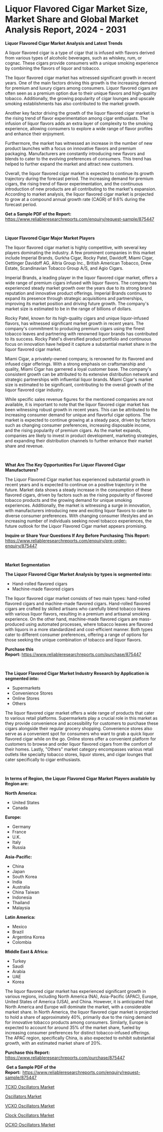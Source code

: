 <p><h1>Liquor Flavored Cigar Market Size, Market Share and Global Market Analysis Report, 2024 - 2031</h1></p><p><strong>Liquor Flavored Cigar Market Analysis and Latest Trends</strong></p>
<p><p>A liquor flavored cigar is a type of cigar that is infused with flavors derived from various types of alcoholic beverages, such as whiskey, rum, or cognac. These cigars provide consumers with a unique smoking experience by combining the flavors of liquor and tobacco.</p><p>The liquor flavored cigar market has witnessed significant growth in recent years. One of the main factors driving this growth is the increasing demand for premium and luxury cigars among consumers. Liquor flavored cigars are often seen as a premium option due to their unique flavors and high-quality tobacco. Additionally, the growing popularity of cigar lounges and upscale smoking establishments has also contributed to the market growth.</p><p>Another key factor driving the growth of the liquor flavored cigar market is the rising trend of flavor experimentation among cigar enthusiasts. The infusion of liquor flavors adds an extra layer of complexity to the smoking experience, allowing consumers to explore a wide range of flavor profiles and enhance their enjoyment.</p><p>Furthermore, the market has witnessed an increase in the number of new product launches with a focus on innovative flavors and premium packaging. Manufacturers are constantly introducing new flavors and blends to cater to the evolving preferences of consumers. This trend has helped to further expand the market and attract new customers.</p><p>Overall, the liquor flavored cigar market is expected to continue its growth trajectory during the forecast period. The increasing demand for premium cigars, the rising trend of flavor experimentation, and the continuous introduction of new products are all contributing to the market's expansion. According to market analysis, the liquor flavored cigar market is projected to grow at a compound annual growth rate (CAGR) of 9.6% during the forecast period.</p></p>
<p><strong>Get a Sample PDF of the Report:&nbsp;</strong> <a href="https://www.reliableresearchreports.com/enquiry/request-sample/875447">https://www.reliableresearchreports.com/enquiry/request-sample/875447</a></p>
<p>&nbsp;</p>
<p><strong>Liquor Flavored Cigar Major Market Players</strong></p>
<p><p>The liquor flavored cigar market is highly competitive, with several key players dominating the industry. A few prominent companies in this market include Imperial Brands, Gurkha Cigar, Rocky Patel, Davidoff, Miami Cigar, Oettinger Davidoff AG, Altria Group Inc., British American Tobacco, Drew Estate, Scandinavian Tobacco Group A/S, and Agio Cigars. </p><p>Imperial Brands, a leading player in the liquor flavored cigar market, offers a wide range of premium cigars infused with liquor flavors. The company has experienced steady market growth over the years due to its strong brand reputation and innovative product offerings. Imperial Brands continues to expand its presence through strategic acquisitions and partnerships, improving its market position and driving future growth. The company's market size is estimated to be in the range of billions of dollars.</p><p>Rocky Patel, known for its high-quality cigars and unique liquor-infused flavors, has witnessed significant market growth in recent years. The company's commitment to producing premium cigars using the finest tobacco leaves and partnering with renowned liquor brands has contributed to its success. Rocky Patel's diversified product portfolio and continuous focus on innovation have helped it capture a substantial market share in the liquor flavored cigar market.</p><p>Miami Cigar, a privately-owned company, is renowned for its flavored and infused cigar offerings. With a strong emphasis on craftsmanship and quality, Miami Cigar has garnered a loyal customer base. The company's consistent growth can be attributed to its extensive distribution network and strategic partnerships with influential liquor brands. Miami Cigar's market size is estimated to be significant, contributing to the overall growth of the liquor flavored cigar industry.</p><p>While specific sales revenue figures for the mentioned companies are not available, it is important to note that the liquor flavored cigar market has been witnessing robust growth in recent years. This can be attributed to the increasing consumer demand for unique and flavorful cigar options. The market is expected to continue growing at a steady pace, driven by factors such as changing consumer preferences, increasing disposable income, and the rising popularity of premium cigars. As the market expands, companies are likely to invest in product development, marketing strategies, and expanding their distribution channels to further enhance their market share and revenue.</p></p>
<p>&nbsp;</p>
<p><strong>What Are The Key Opportunities For Liquor Flavored Cigar Manufacturers?</strong></p>
<p><p>The Liquor Flavored Cigar market has experienced substantial growth in recent years and is expected to continue on a positive trajectory in the future. Market data shows a steady increase in the consumption of these flavored cigars, driven by factors such as the rising popularity of flavored tobacco products and the growing demand for unique smoking experiences. Additionally, the market is witnessing a surge in innovation, with manufacturers introducing new and exciting liquor flavors to cater to diverse consumer preferences. With changing consumer lifestyles and an increasing number of individuals seeking novel tobacco experiences, the future outlook for the Liquor Flavored Cigar market appears promising.</p></p>
<p><strong>Inquire or Share Your Questions If Any Before Purchasing This Report:</strong> <a href="https://www.reliableresearchreports.com/enquiry/pre-order-enquiry/875447">https://www.reliableresearchreports.com/enquiry/pre-order-enquiry/875447</a></p>
<p>&nbsp;</p>
<p><strong>Market Segmentation</strong></p>
<p><strong>The Liquor Flavored Cigar Market Analysis by types is segmented into:</strong></p>
<p><ul><li>Hand-rolled flavored cigars</li><li>Machine-made flavored cigars</li></ul></p>
<p><p>The liquor flavored cigar market consists of two main types: hand-rolled flavored cigars and machine-made flavored cigars. Hand-rolled flavored cigars are crafted by skilled artisans who carefully blend tobacco leaves with various liquor flavors, resulting in a premium and artisanal smoking experience. On the other hand, machine-made flavored cigars are mass-produced using automated processes, where tobacco leaves are flavored with liquors in a more standardized and cost-efficient manner. Both types cater to different consumer preferences, offering a range of options for those seeking the unique combination of tobacco and liquor flavors.</p></p>
<p><strong>Purchase this Report:&nbsp;</strong><a href="https://www.reliableresearchreports.com/purchase/875447">https://www.reliableresearchreports.com/purchase/875447</a></p>
<p>&nbsp;</p>
<p><strong>The Liquor Flavored Cigar Market Industry Research by Application is segmented into:</strong></p>
<p><ul><li>Supermarkets</li><li>Convenience Stores</li><li>Online Stores</li><li>Others</li></ul></p>
<p><p>The liquor flavored cigar market offers a wide range of products that cater to various retail platforms. Supermarkets play a crucial role in this market as they provide convenience and accessibility for customers to purchase these cigars alongside their regular grocery shopping. Convenience stores also serve as a convenient spot for consumers who want to grab a quick liquor flavored cigar while on the go. Online stores offer a convenient platform for customers to browse and order liquor flavored cigars from the comfort of their homes. Lastly, "Others" market category encompasses various retail outlets like specialty tobacco stores, liquor stores, and cigar lounges that cater specifically to cigar enthusiasts.</p></p>
<p>&nbsp;</p>
<p><strong>In terms of Region, the Liquor Flavored Cigar Market Players available by Region are:</strong></p>
<p>
    <p> <strong> North America: </strong>
        <ul>
            <li>United States</li>
            <li>Canada</li>
        </ul>
        </p> 
    <p> <strong> Europe: </strong>
        <ul>
            <li>Germany</li>
            <li>France</li>
            <li>U.K.</li>
            <li>Italy</li>
            <li>Russia</li>
        </ul>
        </p> 
    <p> <strong> Asia-Pacific: </strong>
        <ul>
            <li>China</li>
            <li>Japan</li>
            <li>South Korea</li>
            <li>India</li>
            <li>Australia</li>
            <li>China Taiwan</li>
            <li>Indonesia</li>
            <li>Thailand</li>
            <li>Malaysia</li>
        </ul>
        </p> 
    <p> <strong> Latin America: </strong>
        <ul>
            <li>Mexico</li>
            <li>Brazil</li>
            <li>Argentina Korea</li>
            <li>Colombia</li>
        </ul>
        </p> 
    <p> <strong> Middle East & Africa: </strong>
        <ul>
            <li>Turkey</li>
            <li>Saudi</li>
            <li>Arabia</li>
            <li>UAE</li>
            <li>Korea</li>
        </ul>
    </p>
    </p>
<p><p>The liquor flavored cigar market has experienced significant growth in various regions, including North America (NA), Asia-Pacific (APAC), Europe, United States of America (USA), and China. However, it is anticipated that North America and Europe will dominate the market, with a considerable market share. In North America, the liquor flavored cigar market is projected to hold a share of approximately 40%, primarily due to the rising demand for innovative tobacco products among consumers. Similarly, Europe is expected to account for around 35% of the market share, fueled by increasing consumer preferences for distinct tobacco-infused offerings. The APAC region, specifically China, is also expected to exhibit substantial growth, with an estimated market share of 20%.</p></p>
<p><strong>Purchase this Report: </strong><a href="https://www.reliableresearchreports.com/purchase/875447">https://www.reliableresearchreports.com/purchase/875447</a></p>
<p>&nbsp;<strong>Get a Sample PDF of the Report:&nbsp;&nbsp;</strong><a href="https://www.reliableresearchreports.com/enquiry/request-sample/875447">https://www.reliableresearchreports.com/enquiry/request-sample/875447</a></p>
<p><strong></strong></p>
<p><p><a href="https://medium.com/@amirwisozk/tcxo-oscillators-market-report-reveals-the-latest-trends-and-growth-opportunities-of-this-market-427383b360db">TCXO Oscillators Market</a></p><p><a href="https://medium.com/@amirwisozk/oscillators-market-research-report-its-history-and-forecast-2024-to-2031-bbc90f0d3012">Oscillators Market</a></p><p><a href="https://medium.com/@amirwisozk/vcxo-oscillators-market-insights-into-market-cagr-market-trends-and-growth-strategies-4a30f241a7ae">VCXO Oscillators Market</a></p><p><a href="https://medium.com/@amirwisozk/decoding-clock-oscillators-market-metrics-market-share-trends-and-growth-patterns-7984c8427e49">Clock Oscillators Market</a></p><p><a href="https://medium.com/@amirwisozk/ocxo-oscillators-market-competitive-analysis-market-trends-and-forecast-to-2031-55cb4cea517b">OCXO Oscillators Market</a></p></p>